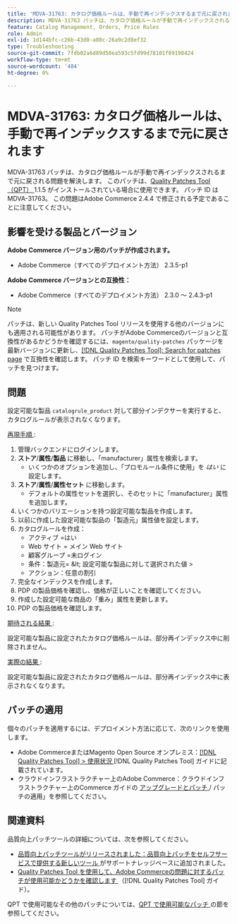```yaml
---
title: 'MDVA-31763: カタログ価格ルールは、手動で再インデックスするまで元に戻されます'
description: MDVA-31763 パッチは、カタログ価格ルールが手動で再インデックスされるまで元に戻される問題を解決します。 このパッチは、[Quality Patches Tool （QPT） ] （https://experienceleague.adobe.com/ja/docs/commerce-operations/tools/quality-patches-tool/quality-patches-tool-to-self-serve-quality-patches） 1.1.5 がインストールされている場合に利用できます。 パッチ ID は MDVA-31763。 この問題はAdobe Commerce 2.4.4 で修正される予定であることに注意してください。
feature: Catalog Management, Orders, Price Rules
role: Admin
exl-id: 1d144bfc-c26b-43d0-a80c-26a9c2d8ef32
type: Troubleshooting
source-git-commit: 7fdb02a6d89d50ea593c5fd99d78101f89198424
workflow-type: tm+mt
source-wordcount: '484'
ht-degree: 0%

---
```


# MDVA-31763: カタログ価格ルールは、手動で再インデックスするまで元に戻されます

MDVA-31763 パッチは、カタログ価格ルールが手動で再インデックスされるまで元に戻される問題を解決します。 このパッチは、[Quality Patches Tool （QPT） ](https://experienceleague.adobe.com/ja/docs/commerce-operations/tools/quality-patches-tool/quality-patches-tool-to-self-serve-quality-patches)1.1.5 がインストールされている場合に使用できます。 パッチ ID は MDVA-31763。 この問題はAdobe Commerce 2.4.4 で修正される予定であることに注意してください。

## 影響を受ける製品とバージョン

**Adobe Commerce バージョン用のパッチが作成されます。**

* Adobe Commerce（すべてのデプロイメント方法） 2.3.5-p1

**Adobe Commerce バージョンとの互換性：**

* Adobe Commerce（すべてのデプロイメント方法） 2.3.0 ～ 2.4.3-p1

>[!NOTE]
>
>パッチは、新しい Quality Patches Tool リリースを使用する他のバージョンにも適用される可能性があります。 パッチがAdobe Commerceのバージョンと互換性があるかどうかを確認するには、`magento/quality-patches` パッケージを最新バージョンに更新し、[[!DNL Quality Patches Tool]: Search for patches page](https://experienceleague.adobe.com/ja/docs/commerce-operations/tools/quality-patches-tool/quality-patches-tool-to-self-serve-quality-patches) で互換性を確認します。 パッチ ID を検索キーワードとして使用して、パッチを見つけます。

## 問題

設定可能な製品 `catalogrule_product` 対して部分インデクサーを実行すると、カタログルールが表示されなくなります。

<u> 再現手順 </u>:

1. 管理バックエンドにログインします。
1. **ストア**/**属性**/**製品** に移動し、「manufacturer」属性を検索します。
   * いくつかのオプションを追加し、「プロモルール条件に使用」を *はい* に設定します。
1. **ストア**/**属性**/**属性セット** に移動します。
   * デフォルトの属性セットを選択し、そのセットに「manufacturer」属性を追加します。
1. いくつかのバリエーションを持つ設定可能な製品を作成します。
1. 以前に作成した設定可能な製品の「製造元」属性値を設定します。
1. カタログルールを作成：
   * アクティブ =はい
   * Web サイト = メイン Web サイト
   * 顧客グループ =未ログイン
   * 条件：製造元= \&lt; 設定可能な製品に対して選択された値 >
   * アクション：任意の割引
1. 完全なインデックスを作成します。
1. PDP の製品価格を確認し、価格が正しいことを確認してください。
1. 作成した設定可能な商品の「重み」属性を更新します。
1. PDP の製品価格を確認します。

<u> 期待される結果 </u>:

設定可能な製品に設定されたカタログ価格ルールは、部分再インデックス中に削除されません。

<u> 実際の結果 </u>:

設定可能な製品に設定されたカタログ価格ルールは、部分再インデックス中に表示されなくなります。

## パッチの適用

個々のパッチを適用するには、デプロイメント方法に応じて、次のリンクを使用します。

* Adobe CommerceまたはMagento Open Source オンプレミス：[[!DNL Quality Patches Tool] > 使用状況 ](/help/tools/quality-patches-tool/usage.md) [!DNL Quality Patches Tool] ガイドに記載されています。
* クラウドインフラストラクチャー上のAdobe Commerce：クラウドインフラストラクチャー上のCommerce ガイドの [ アップグレードとパッチ ](https://experienceleague.adobe.com/docs/commerce-cloud-service/user-guide/develop/upgrade/apply-patches.html?lang=ja)/ パッチの適用」を参照してください。

## 関連資料

品質向上パッチツールの詳細については、次を参照してください。

* [ 品質向上パッチツールがリリースされました：品質向上パッチをセルフサービスで提供する新しいツール ](https://experienceleague.adobe.com/ja/docs/commerce-operations/tools/quality-patches-tool/quality-patches-tool-to-self-serve-quality-patches) がサポートナレッジベースに追加されました。
* [Quality Patches Tool を使用して、Adobe Commerceの問題に対するパッチが使用可能かどうかを確認します ](/help/tools/quality-patches-tool/patches-available-in-qpt/check-patch-for-magento-issue-with-magento-quality-patches.md) （[!DNL Quality Patches Tool] ガイド）。

QPT で使用可能なその他のパッチについては、[QPT で使用可能なパッチ ](https://support.magento.com/hc/en-us/sections/360010506631-Patches-available-in-MQP-tool-) の節を参照してください。
